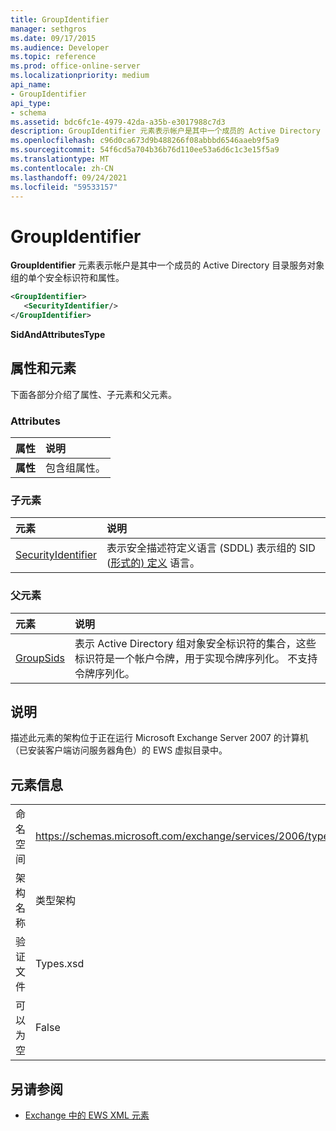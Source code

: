 ```yaml
---
title: GroupIdentifier
manager: sethgros
ms.date: 09/17/2015
ms.audience: Developer
ms.topic: reference
ms.prod: office-online-server
ms.localizationpriority: medium
api_name:
- GroupIdentifier
api_type:
- schema
ms.assetid: bdc6fc1e-4979-42da-a35b-e3017988c7d3
description: GroupIdentifier 元素表示帐户是其中一个成员的 Active Directory 目录服务对象组的单个安全标识符和属性。
ms.openlocfilehash: c96d0ca673d9b488266f08abbbd6546aaeb9f5a9
ms.sourcegitcommit: 54f6cd5a704b36b76d110ee53a6d6c1c3e15f5a9
ms.translationtype: MT
ms.contentlocale: zh-CN
ms.lasthandoff: 09/24/2021
ms.locfileid: "59533157"
---
```

# <a name="groupidentifier"></a>GroupIdentifier

**GroupIdentifier** 元素表示帐户是其中一个成员的 Active Directory 目录服务对象组的单个安全标识符和属性。 
  
```xml
<GroupIdentifier>
   <SecurityIdentifier/>
</GroupIdentifier>
```

 **SidAndAttributesType**
## <a name="attributes-and-elements"></a>属性和元素

下面各部分介绍了属性、子元素和父元素。
  
### <a name="attributes"></a>Attributes

|**属性**|**说明**|
|:-----|:-----|
|**属性** <br/> |包含组属性。  <br/> |
   
### <a name="child-elements"></a>子元素

|**元素**|**说明**|
|:-----|:-----|
|[SecurityIdentifier](securityidentifier.md) <br/> |表示安全描述符定义语言 (SDDL) 表示组的 SID ([形式的) 定义](sid.md) 语言。  <br/> |
   
### <a name="parent-elements"></a>父元素

|**元素**|**说明**|
|:-----|:-----|
|[GroupSids](groupsids.md) <br/> |表示 Active Directory 组对象安全标识符的集合，这些标识符是一个帐户令牌，用于实现令牌序列化。 不支持令牌序列化。  <br/> |
   
## <a name="remarks"></a>说明

描述此元素的架构位于正在运行 Microsoft Exchange Server 2007 的计算机（已安装客户端访问服务器角色）的 EWS 虚拟目录中。
  
## <a name="element-information"></a>元素信息

|||
|:-----|:-----|
|命名空间  <br/> |https://schemas.microsoft.com/exchange/services/2006/types  <br/> |
|架构名称  <br/> |类型架构  <br/> |
|验证文件  <br/> |Types.xsd  <br/> |
|可以为空  <br/> |False  <br/> |
   
## <a name="see-also"></a>另请参阅



- [Exchange 中的 EWS XML 元素](ews-xml-elements-in-exchange.md)

